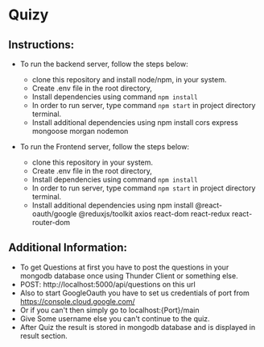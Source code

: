 # Quizy

## Instructions:

-   To run the backend server, follow the steps below:

    -   clone this repository and install node/npm, in your system.
    -   Create .env file in the root directory,
    -   Install dependencies using command `npm install`
    -   In order to run server, type command `npm start` in project directory terminal.
    -   Install additional dependencies using npm install cors express mongoose morgan nodemon

-   To run the Frontend server, follow the steps below:
    -   clone this repository in your system.
    -   Create .env file in the root directory,
    -   Install dependencies using command `npm install`
    -   In order to run server, type command `npm start` in project directory terminal.
    -   Install additional dependencies using npm install @react-oauth/google @reduxjs/toolkit axios react-dom react-redux react-router-dom

## Additional Information:

-   To get Questions at first you have to post the questions in your mongodb database once using Thunder Client or something else.
-   POST: http://localhost:5000/api/questions on this url
-   Also to start GoogleOauth you have to set us credentials of port from https://console.cloud.google.com/
-   Or if you can't then simply go to localhost:{Port}/main
-   Give Some username else you can't continue to the quiz.
-   After Quiz the result is stored in mongodb database and is displayed in result section.
